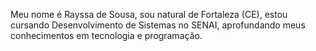 Meu nome é Rayssa de Sousa, sou natural de Fortaleza (CE), estou cursando Desenvolvimento de Sistemas no SENAI, aprofundando meus conhecimentos em tecnologia e programação.
<!--
**rayssamonteiro672-sudo/rayssamonteiro672-sudo** is a ✨ _special_ ✨ repository because its `README.md` (this file) appears on your GitHub profile.

Here are some ideas to get you started:

- 🔭 I’m currently working on ...
- 🌱 I’m currently learning ...
- 👯 I’m looking to collaborate on ...
- 🤔 I’m looking for help with ...
- 💬 Ask me about ...
- 📫 How to reach me: ...
- 😄 Pronouns: ...
- ⚡ Fun fact: ...
-->
